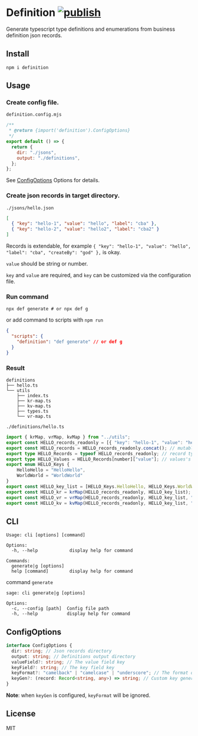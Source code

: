 # Definition [![publish](https://github.com/anuoua/definition/actions/workflows/main.yml/badge.svg)](https://github.com/anuoua/definition/actions/workflows/main.yml)

Generate typescript type definitions and enumerations from business definition json records.

## Install

```shell
npm i definition
```

## Usage

### Create config file.

`definition.config.mjs`

```javascript
/**
 * @return {import('definition').ConfigOptions}
 */
export default () => {
  return {
    dir: "./jsons",
    output: "./definitions",
  };
};
```

See [ConfigOptions](#configoptions) Options for details.

### Create json records in target directory.

`./jsons/hello.json`

```json
[
  { "key": "hello-1", "value": "hello", "label": "cba" },
  { "key": "hello-2", "value": "hello2", "label": "cba2" }
]
```

Records is extendable, for example `{ "key": "hello-1", "value": "hello", "label": "cba", "createBy": "god" },` is okay.

`value` should be string or number.

`key` and `value` are required, and `key` can be customized via the configuration file.

### Run command

```shell
npx def generate # or npx def g
```

or add command to scripts with `npm run`

```json
{
  "scripts": {
    "definition": "def generate" // or def g
  }
}
```

### Result

```
definitions
├── hello.ts
└── utils
    ├── index.ts
    ├── kr-map.ts
    ├── kv-map.ts
    ├── types.ts
    └── vr-map.ts
```

`./definitions/hello.ts`

```typescript
import { krMap, vrMap, kvMap } from "../utils";
export const HELLO_records_readonly = [{ "key": "hello-1", "value": "hello", "label": "cba" }, { "key": "hello-2", "value": "hello2", "label": "cba2" }] as const;
export const HELLO_records = HELLO_records_readonly.concat(); // mutable records
export type HELLO_Records = typeof HELLO_records_readonly; // record type
export type HELLO_Values = HELLO_Records[number]["value"]; // values's type
export enum HELLO_Keys {
    HelloHello = "HelloHello",
    WorldWorld = "WorldWorld"
}
export const HELLO_key_list = [HELLO_Keys.HelloHello, HELLO_Keys.WorldWorld] as const; // key list
export const HELLO_kr = krMap(HELLO_records_readonly, HELLO_key_list); // key -> record map
export const HELLO_vr = vrMap(HELLO_records_readonly, HELLO_key_list, "value"); // value -> record map
export const HELLO_kv = kvMap(HELLO_records_readonly, HELLO_key_list, "value"); // key -> value map
```

## CLI

```
Usage: cli [options] [command]

Options:
  -h, --help            display help for command

Commands:
  generate|g [options]
  help [command]        display help for command
```

command `generate`

```
sage: cli generate|g [options]

Options:
  -c, --config [path]  Config file path
  -h, --help           display help for command
```

## ConfigOptions

```typescript
interface ConfigOptions {
  dir: string; // Json records directory
  output: string; // Definitions output directory
  valueField?: string; // The value field key
  keyField?: string; // The key field key
  keyFormat?: "camelback" | "camelcase" | "underscore"; // The format of the generated key
  keyGen?: (record: Record<string, any>) => string; // Custom key generate function
}
```

**Note**: when `keyGen` is configured, `keyFormat` will be ignored.

## License

MIT
